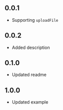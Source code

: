 ## 0.0.1

* Supporting `uploadFile`

## 0.0.2

* Added description

## 0.1.0

* Updated readme

## 1.0.0

* Updated example